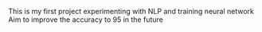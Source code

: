 This is my first project experimenting with NLP and training neural network
Aim to improve the accuracy to 95 in the future
